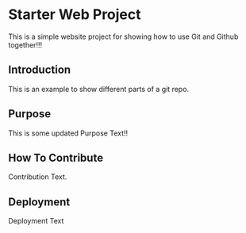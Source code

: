 # Starter Web Project

This is a simple website project for showing how to use Git and Github together!!!

## Introduction

This is an example to show different parts of a git repo.

## Purpose

This is some updated Purpose Text!!

## How To Contribute

Contribution Text.

## Deployment

Deployment Text
